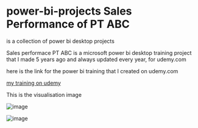 # power-bi-projects Sales Performance of PT ABC
is a collection of power bi desktop projects

Sales performace PT ABC is a microsoft power bi desktop training project that I made 5 years ago and always updated every year, for udemy.com

here is the link for the power bi training that I created on udemy.com

[my training on udemy](https://www.udemy.com/course/menjadi-ahli-data-analitycs-dengan-power-bi/?referralCode=3938D788A63B65EEAA87)

This is the visualisation image

![image](https://github.com/user-attachments/assets/3c2d81b3-d509-48af-b450-678370f992ff)

![image](https://github.com/user-attachments/assets/a67bb31d-24a5-40cb-9208-666670a04fb0)


